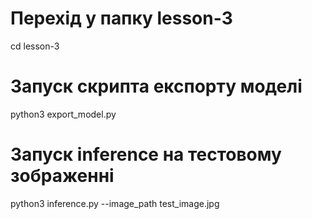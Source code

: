 # Перехід у папку lesson-3
cd lesson-3

# Запуск скрипта експорту моделі
python3 export_model.py

# Запуск inference на тестовому зображенні
python3 inference.py --image_path test_image.jpg

